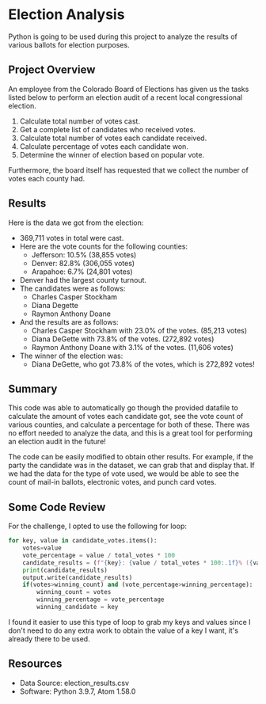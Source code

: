 # Election Analysis

Python is going to be used during this project to analyze the results of various ballots for election purposes.

## Project Overview
An employee from the Colorado Board of Elections has given us the tasks listed below to perform an election audit of a recent local congressional election.

1. Calculate total number of votes cast.
2. Get a complete list of candidates who received votes.
3. Calculate total number of votes each candidate received.
4. Calculate percentage of votes each candidate won.
5. Determine the winner of election based on popular vote.

Furthermore, the board itself has requested that we collect the number of votes each county had.

## Results
Here is the data we got from the election:
- 369,711 votes in total were cast.
- Here are the vote counts for the following counties:
  - Jefferson: 10.5% (38,855 votes)
  - Denver: 82.8% (306,055 votes)
  - Arapahoe: 6.7% (24,801 votes)
- Denver had the largest county turnout.
- The candidates were as follows:
  - Charles Casper Stockham
  - Diana Degette
  - Raymon Anthony Doane
- And the results are as follows:
  - Charles Casper Stockham with 23.0% of the votes. (85,213 votes)
  - Diana DeGette with 73.8% of the votes. (272,892 votes)
  - Raymon Anthony Doane with 3.1% of the votes. (11,606 votes)
- The winner of the election was:
  - Diana DeGette, who got 73.8% of the votes, which is 272,892 votes!

## Summary

This code was able to automatically go though the provided datafile to calculate the amount of votes each candidate got, see the vote count of various counties, and calculate a percentage for both of these. There was no effort needed to analyze the data, and this is a great tool for performing an election audit in the future!

The code can be easily modified to obtain other results. For example, if the party the candidate was in the dataset, we can grab that and display that. If we had the data for the type of vote used, we would be able to see the count of mail-in ballots, electronic votes, and punch card votes.

## Some Code Review

For the challenge, I opted to use the following for loop:
```py
for key, value in candidate_votes.items():
    votes=value
    vote_percentage = value / total_votes * 100
    candidate_results = (f"{key}: {value / total_votes * 100:.1f}% ({value:,})\n")
    print(candidate_results)
    output.write(candidate_results)
    if(votes>winning_count) and (vote_percentage>winning_percentage):
        winning_count = votes
        winning_percentage = vote_percentage
        winning_candidate = key
```

I found it easier to use this type of loop to grab my keys and values since I don't need to do any extra work to obtain the value of a key I want, it's already there to be used.

## Resources
- Data Source: election_results.csv
- Software: Python 3.9.7, Atom 1.58.0
